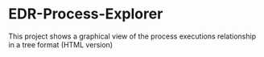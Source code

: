 # EDR-Process-Explorer
This project shows a graphical view of the process executions relationship in a tree format (HTML version)
